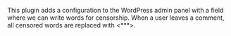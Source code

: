 This plugin adds a configuration to the WordPress admin panel with a field where we can write words for censorship.
When a user leaves a comment, all censored words are replaced with <***>.
